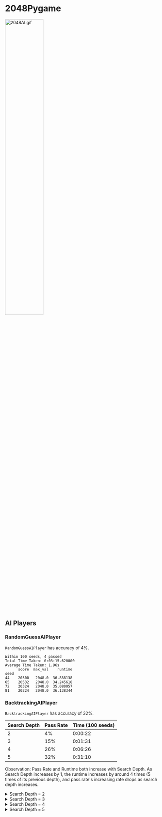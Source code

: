 # 2048Pygame

<img src="README.assets/2048AI.gif" alt="2048AI.gif" width="50%;" />

## AI Players

### RandomGuessAIPlayer

`RandomGuessAIPlayer` has accuracy of 4%.

```
Within 100 seeds, 4 passed
Total Time Taken: 0:03:15.620000
Average Time Taken: 1.96s
      score  max_val    runtime
seed                           
44    20300   2048.0  36.838138
65    20532   2048.0  34.245618
72    20324   2048.0  35.080057
81    20224   2048.0  36.138344
```

### BacktrackingAIPlayer

`BacktrackingAIPlayer` has accuracy of 32%.

| Search Depth | Pass Rate | Time (100 seeds) |
| ------------ | --------- | ---------------- |
| 2            | 4%        | 0:00:22          |
| 3            | 15%       | 0:01:31          |
| 4            | 26%       | 0:06:26          |
| 5            | 32%       | 0:31:10          |

Observation:
Pass Rate and Runtime both increase with Search Depth.
As Search Depth increases by 1, the runtime increases by around 4 times (5 times of its previous depth), and pass rate's increasing rate drops as search depth increases.


<details>
  <summary>Search Depth = 2</summary>

```
Search Depth=2
Accuracy=4%
Total Time Taken: 0:00:23.480000
Average Time Taken: 0.23s
      score  max_val   runtime
seed                          
52    20180   2048.0  3.376090
86    20336   2048.0  3.415089
91    20612   2048.0  3.161147
97    20172   2048.0  2.773934
```
</details>


<details>
  <summary>Search Depth = 3</summary>

```
Search Depth=3
Accuracy=15%
Total Time Taken: 0:01:31.510000
Average Time Taken: 0.92s
      score  max_val    runtime
seed                           
0     20344   2048.0  13.649011
4     20464   2048.0  13.875819
6     20204   2048.0  13.452688
10    20740   2048.0  14.429961
14    20560   2048.0  12.330968
20    20444   2048.0  12.224555
22    20472   2048.0  11.956490
29    20160   2048.0  12.149727
45    20380   2048.0  12.408184
49    20396   2048.0  13.272476
52    20380   2048.0  12.438213
60    20264   2048.0  11.940426
95    20372   2048.0   9.455263
96    20276   2048.0   8.376836
98    20356   2048.0   7.601177
```
</details>

<details>
  <summary>Search Depth = 4</summary>

```
Search Depth=3
Accuracy=26%
Total Time Taken: 0:06:26.520000
Average Time Taken: 3.87s
      score  max_val    runtime
seed                           
4     20208   2048.0  49.506586
5     20420   2048.0  50.247087
10    20312   2048.0  49.936312
13    20328   2048.0  47.755972
16    20348   2048.0  49.977037
17    20220   2048.0  49.544729
20    20508   2048.0  51.539473
28    20336   2048.0  50.380503
35    20312   2048.0  50.914232
37    20236   2048.0  49.910655
38    20848   2048.0  50.354784
45    20188   2048.0  48.015649
46    20352   2048.0  48.977642
50    20204   2048.0  50.954702
58    20956   2048.0  50.587713
62    20184   2048.0  48.263995
63    20416   2048.0  49.810407
65    20308   2048.0  47.298815
68    20344   2048.0  48.631845
69    20284   2048.0  47.222228
73    20256   2048.0  49.400236
75    20300   2048.0  49.068685
79    20300   2048.0  49.949769
81    20324   2048.0  48.920872
85    20332   2048.0  48.574214
88    20340   2048.0  48.564158
```
</details>


<details>
  <summary>Search Depth = 5</summary>

```
Search Depth=5
Accuracy=32%
Total Time Taken: 0:31:10.410000
Average Time Taken: 18.7s
in 100 seeds, the following are passing
        score  max_val     runtime
seed                            
6     20328   2048.0  247.989939
8     20396   2048.0  260.319733
10    20368   2048.0  243.177021
14    20328   2048.0  241.503823
15    20168   2048.0  246.624875
17    20264   2048.0  238.900709
23    20288   2048.0  249.540942
28    20228   2048.0  249.040510
30    20256   2048.0  245.020730
32    20300   2048.0  246.836974
33    20280   2048.0  245.686801
37    20336   2048.0  256.914075
40    20332   2048.0  255.554091
45    20200   2048.0  246.123966
47    20300   2048.0  250.852761
56    20256   2048.0  253.074194
62    20252   2048.0  244.514475
63    20212   2048.0  245.337596
65    20440   2048.0  245.588092
67    20256   2048.0  246.610915
70    20200   2048.0  237.210614
71    20484   2048.0  248.832584
73    20456   2048.0  251.539340
78    20216   2048.0  247.156880
79    20196   2048.0  235.604769
80    20336   2048.0  242.382276
81    20312   2048.0  252.015181
83    20436   2048.0  253.451177
84    20352   2048.0  242.617993
87    20252   2048.0  243.486014
88    20200   2048.0  242.957299
94    20304   2048.0  210.975342
95    20248   2048.0  177.931139
```
</details>
